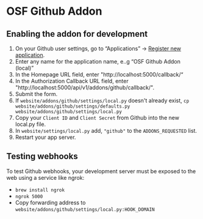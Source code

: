 # OSF Github Addon

## Enabling the addon for development

1. On your Github user settings, go to “Applications” -> [Register new application](https://github.com/settings/applications/new).
2. Enter any name for the application name, e..g “OSF Github Addon (local)”
3. In the Homepage URL field, enter "http://localhost:5000/callback/“
4. In the Authorization Callback URL field, enter "http://localhost:5000/api/v1/addons/github/callback/".
5. Submit the form.
6. If `website/addons/github/settings/local.py` doesn't already exist, `cp website/addons/github/settings/defaults.py website/addons/github/settings/local.py`
7. Copy your `Client ID` and `Client Secret` from Github into the new local.py file.
8. In `website/settings/local.py` add, `"github"` to the `ADDONS_REQUESTED` list.
9. Restart your app server.

## Testing webhooks

To test Github webhooks, your development server must be exposed to the web using a service like ngrok:
* `brew install ngrok`
* `ngrok 5000`
* Copy forwarding address to `website/addons/github/settings/local.py:HOOK_DOMAIN`


